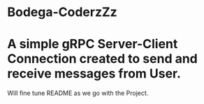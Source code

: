 # Bodega-CoderzZz

# A simple gRPC Server-Client Connection created to send and receive messages from User.

Will fine tune README as we go with the Project.